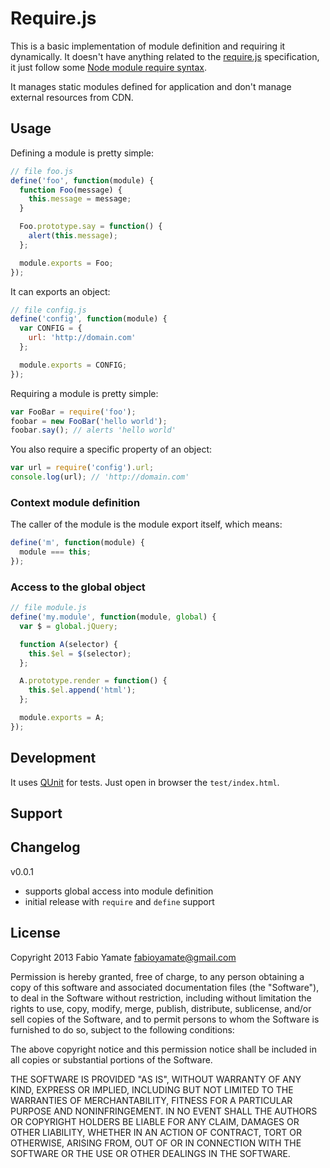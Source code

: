 # Require.js

This is a basic implementation of module definition and requiring it dynamically. It doesn't have
anything related to the [require.js](https://github.com/jrburke/requirejs) specification, it just
follow some [Node module require syntax](http://nodejs.org/api/modules.html).

It manages static modules defined for application and don't manage external resources from CDN.

## Usage

Defining a module is pretty simple:

```javascript
// file foo.js
define('foo', function(module) {
  function Foo(message) {
    this.message = message;
  }

  Foo.prototype.say = function() {
    alert(this.message);
  };

  module.exports = Foo;
});
```

It can exports an object:

```javascript
// file config.js
define('config', function(module) {
  var CONFIG = {
    url: 'http://domain.com'
  };

  module.exports = CONFIG;
});
```

Requiring a module is pretty simple:

```javascript
var FooBar = require('foo');
foobar = new FooBar('hello world');
foobar.say(); // alerts 'hello world'
```

You also require a specific property of an object:

```javascript
var url = require('config').url;
console.log(url); // 'http://domain.com'
```

### Context module definition

The caller of the module is the module export itself, which means:

```javascript
define('m', function(module) {
  module === this;
});
```

### Access to the global object

```javascript
// file module.js
define('my.module', function(module, global) {
  var $ = global.jQuery;

  function A(selector) {
    this.$el = $(selector);
  };

  A.prototype.render = function() {
    this.$el.append('html');
  };

  module.exports = A;
});
```

## Development

It uses [QUnit](http://qunitjs.com/) for tests. Just open in browser the `test/index.html`.

## Support

## Changelog

v0.0.1

* supports global access into module definition
* initial release with `require` and `define` support

## License

Copyright 2013 Fabio Yamate <fabioyamate@gmail.com>

Permission is hereby granted, free of charge, to any person obtaining
a copy of this software and associated documentation files (the
"Software"), to deal in the Software without restriction, including
without limitation the rights to use, copy, modify, merge, publish,
distribute, sublicense, and/or sell copies of the Software, and to
permit persons to whom the Software is furnished to do so, subject to
the following conditions:

The above copyright notice and this permission notice shall be
included in all copies or substantial portions of the Software.

THE SOFTWARE IS PROVIDED "AS IS", WITHOUT WARRANTY OF ANY KIND,
EXPRESS OR IMPLIED, INCLUDING BUT NOT LIMITED TO THE WARRANTIES OF
MERCHANTABILITY, FITNESS FOR A PARTICULAR PURPOSE AND
NONINFRINGEMENT. IN NO EVENT SHALL THE AUTHORS OR COPYRIGHT HOLDERS BE
LIABLE FOR ANY CLAIM, DAMAGES OR OTHER LIABILITY, WHETHER IN AN ACTION
OF CONTRACT, TORT OR OTHERWISE, ARISING FROM, OUT OF OR IN CONNECTION
WITH THE SOFTWARE OR THE USE OR OTHER DEALINGS IN THE SOFTWARE.
